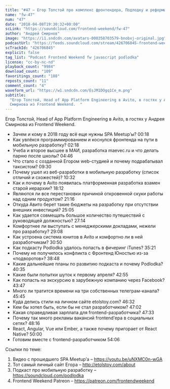```yaml
---
title: "#47 – Егор Толстой про комплекс фронтендера, Подлодку и реформы в Avito"
name: "fw-47"
num: "47"
date: "2018-04-08T19:30:32+00:00"
scLink: "https://soundcloud.com/frontend-weekend/fw-47"
author: "Андрей Смирнов"
image: "https://i1.sndcdn.com/avatars-000358703579-bnobxj-original.jpg"
podcastUrl: "https://feeds.soundcloud.com/stream/426706845-frontend-weekend-fw-47.m4a"
scTrackId: "426706845"
explicit: false
tag_list: "Podcast Frontend Weekend fw javascript podlodka"
license: "cc-by-nc-nd"
playback_count: "9984"
download_count: "109"
favoritings_count: "108"
reposts_count: "11"
comment_count: "4"
waveform_url: "https://w1.sndcdn.com/EsJM1DOgq1Ce_m.png"
subtitle:
  "Егор Толстой, Head of App Platform Engineering в Avito, в гостях у Андрея
  Смирнова из Frontend Weekend.  "
---
```


Егор Толстой, Head of App Platform Engineering в Avito, в гостях у Андрея
Смирнова из Frontend Weekend.

- Зачем и кому в 2018 году всё еще нужны SPA Meetup’ы?
  <timecode sec="18">00:18</timecode>
- Как увлёкся программированием и коснулся фронтенда на пути в мобильную
  разработку? <timecode sec="138">02:18</timecode>
- Учеба и второе высшее в МАИ, разработка maevec.ru и что делать парню после
  школы? <timecode sec="286">04:46</timecode>
- Что стало с созданной Егором web-студией и почему подрабатывал таксистом?
  <timecode sec="570">09:30</timecode>
- Почему ушел из веб-разработки в мобильную разработку (список отличий и
  схожестей)? <timecode sec="632">10:32</timecode>
- Как и почему в Avito появилась платформенная разработка взамен старой
  иерархии? <timecode sec="1092">18:12</timecode>
- Являются ли все перестановки причиной откровенной скуки работы над одним
  продуктом? <timecode sec="1276">21:16</timecode>
- Откуда Авито берет такие бюджеты на разработку при отсутствии внешних
  инвестиций? <timecode sec="1505">25:05</timecode>
- Как удается совмещать большое количество путешествий с руководящей должностью?
  <timecode sec="1634">27:14</timecode>
- Комфортнее ли выступать с менеджерскими докладами, нежели про разработку?
  <timecode sec="1748">29:08</timecode>
- Как устроена система юнитов в Avito и комфортно ли в ней разработчикам?
  <timecode sec="1850">30:50</timecode>
- Как подкасту Podlodka удалось попасть в фичеринг iTunes?
  <timecode sec="2121">35:21</timecode>
- Почему не получилось конфликта с Фронтенд Юностью из-за «подворотов»?
  <timecode sec="2328">38:48</timecode>
- Какие дальнейшие планы по развитию подкаста и почему Podlodka?
  <timecode sec="2435">40:35</timecode>
- Какие были попытки шуток к первому апреля?
  <timecode sec="2575">42:55</timecode>
- Как попасть на экскурсию в зарубежную компанию через Facebook?
  <timecode sec="2627">43:47</timecode>
- Много ли тратится времени на три собственных телеграм-канала?
  <timecode sec="2745">45:45</timecode>
- Куда делись стили на личном сайте etolstoy.com?
  <timecode sec="2792">46:32</timecode>
- Кем бы хотел быть, если бы не стал разработчиком?
  <timecode sec="2822">47:02</timecode>
- Какая справедливая зарплата для frontend-разработчика?
  <timecode sec="2853">47:33</timecode>
- Почему так много рекламы вакансий frontend’ера в социальных сетях?
  <timecode sec="2896">48:16</timecode>
- React, Angular, Vue или Ember, а также почему пригорает от React Native?
  <timecode sec="3000">50:00</timecode>
- Готовим вместе с frontend-разработчиком <timecode sec="3246">54:06</timecode>

Ссылки по теме:

1. Видео с прошедшего SPA Meetup’а – <https://youtu.be/uNXMC0n-wGA>
2. Тот самый личный сайт Егора – <http://etolstoy.com/about>
3. Подкаст про мобильную разработку – <https://soundcloud.com/podlodka>
4. Frontend Weekend Patreon – <https://patreon.com/frontendweekend>
